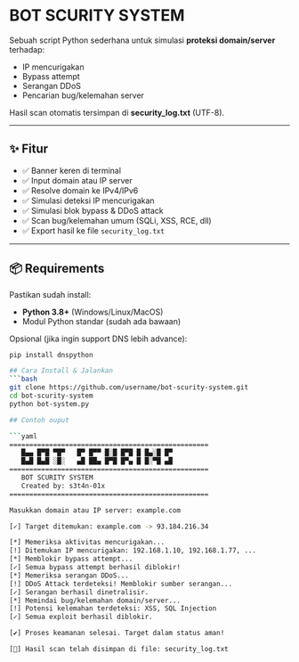 # BOT SCURITY SYSTEM

Sebuah script Python sederhana untuk simulasi **proteksi domain/server** terhadap:
- IP mencurigakan
- Bypass attempt
- Serangan DDoS
- Pencarian bug/kelemahan server  

Hasil scan otomatis tersimpan di **security_log.txt** (UTF-8).

---

## ✨ Fitur
- ✅ Banner keren di terminal  
- ✅ Input domain atau IP server  
- ✅ Resolve domain ke IPv4/IPv6  
- ✅ Simulasi deteksi IP mencurigakan  
- ✅ Simulasi blok bypass & DDoS attack  
- ✅ Scan bug/kelemahan umum (SQLi, XSS, RCE, dll)  
- ✅ Export hasil ke file `security_log.txt`  

---

## 📦 Requirements

Pastikan sudah install:

- **Python 3.8+** (Windows/Linux/MacOS)  
- Modul Python standar (sudah ada bawaan)  

Opsional (jika ingin support DNS lebih advance):  
```bash
pip install dnspython

## Cara Install & Jalankan
```bash
git clone https://github.com/username/bot-scurity-system.git
cd bot-scurity-system
python bot-system.py

## Contoh ouput

```yaml
==================================================
   █▄▄ █▀█ ▀█▀   █▀ █▀▀ █░█ █▀█ █ █▄░█ █▀
   █▄█ █▄█ ░█░   ▄█ ██▄ █▀█ █▀▄ █ █░▀█ ▄█
==================================================
   BOT SCURITY SYSTEM
   Created by: s3t4n-01x
==================================================

Masukkan domain atau IP server: example.com

[✓] Target ditemukan: example.com -> 93.184.216.34

[*] Memeriksa aktivitas mencurigakan...
[!] Ditemukan IP mencurigakan: 192.168.1.10, 192.168.1.77, ...
[*] Memblokir bypass attempt...
[✓] Semua bypass attempt berhasil diblokir!
[*] Memeriksa serangan DDoS...
[!] DDoS Attack terdeteksi! Memblokir sumber serangan...
[✓] Serangan berhasil dinetralisir.
[*] Memindai bug/kelemahan domain/server...
[!] Potensi kelemahan terdeteksi: XSS, SQL Injection
[✓] Semua exploit berhasil diblokir.

[✔] Proses keamanan selesai. Target dalam status aman!

[💾] Hasil scan telah disimpan di file: security_log.txt


